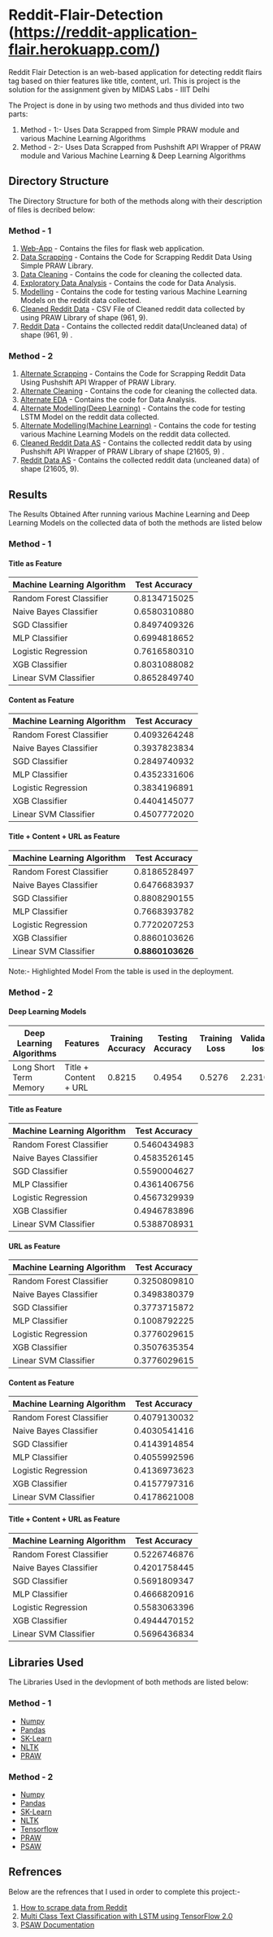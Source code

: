 # Reddit-Flair-Detection (https://reddit-application-flair.herokuapp.com/)

Reddit Flair Detection is an web-based application for detecting reddit flairs tag based on thier features like title, content, url.
This is project is the solution for the assignment given by MIDAS Labs - IIIT Delhi

The Project is done in by using two methods and thus divided into two parts:

1. Method - 1:- Uses Data Scrapped from Simple PRAW module and various Machine Learning Algorithms
2. Method - 2:- Uses Data Scrapped from Pushshift API Wrapper of PRAW module and Various Machine Learning & Deep Learning Algorithms

## Directory Structure

The Directory Structure for both of the methods along with their description of files is decribed below:

### Method - 1

  1. [Web-App](https://github.com/PankajGit2711/Reddit-Flair-Detection/tree/master/Method%20-%201/Web_App) - Contains the files for flask web application.
  2. [Data Scrapping](https://github.com/PankajGit2711/Reddit-Flair-Detection/blob/master/Method%20-%201/1.%20Data%20Scrapping.ipynb) - Contains the Code for Scrapping Reddit Data Using Simple PRAW Library.
  3. [Data Cleaning](https://github.com/PankajGit2711/Reddit-Flair-Detection/blob/master/Method%20-%201/2.%20Data%20Cleaning.ipynb) - Contains the code for cleaning the collected data.
  4. [Exploratory Data Analysis](https://github.com/PankajGit2711/Reddit-Flair-Detection/blob/master/Method%20-%201/3.%20Exploratory%20Data%20Analysis.ipynb) - Contains the code for Data Analysis.
  5. [Modelling](https://github.com/PankajGit2711/Reddit-Flair-Detection/blob/master/Method%20-%201/4.%20Modelling.ipynb) - Contains the code for testing various Machine Learning Models on the reddit data collected.
  6. [Cleaned Reddit Data](https://github.com/PankajGit2711/Reddit-Flair-Detection/blob/master/Method%20-%201/Cleaned%20Reddit%20Data.csv) - CSV File of Cleaned reddit data collected by using PRAW Library of shape (961, 9).
  7. [Reddit Data](https://github.com/PankajGit2711/Reddit-Flair-Detection/blob/master/Method%20-%201/Reddit%20Data.csv) - Contains the collected reddit data(Uncleaned data) of shape (961, 9) .
  

### Method - 2

  1. [Alternate Scrapping](https://github.com/PankajGit2711/Reddit-Flair-Detection/blob/master/Method%20-%202/1.%20Alternate%20Scrapping.ipynb) - Contains the Code for Scrapping Reddit Data Using Pushshift API Wrapper of PRAW Library.
  2. [Alternate Cleaning](https://github.com/PankajGit2711/Reddit-Flair-Detection/blob/master/Method%20-%202/2.%20Alternate%20Cleaning.ipynb) - Contains the code for cleaning the collected data.
  3. [Alternate EDA](https://github.com/PankajGit2711/Reddit-Flair-Detection/blob/master/Method%20-%202/3.%20Alternate%20EDA.ipynb) - Contains the code for Data Analysis.
  4. [Alternate Modelling(Deep Learning)](https://github.com/PankajGit2711/Reddit-Flair-Detection/blob/master/Method%20-%202/4.%20Alternate%20Modelling(Deep%20Learning).ipynb) - Contains the code for testing LSTM Model on the reddit data collected.
  4. [Alternate Modelling(Machine Learning)](https://github.com/PankajGit2711/Reddit-Flair-Detection/blob/master/Method%20-%202/4.%20Alternate%20Modelling(Machine%20Learning).ipynb) - Contains the code for testing various Machine Learning Models on the reddit data collected.
  5. [Cleaned Reddit Data AS](https://github.com/PankajGit2711/Reddit-Flair-Detection/blob/master/Method%20-%202/Cleaned%20Reddit%20Data%20AS.csv) - Contains the collected reddit data by using Pushshift API Wrapper of PRAW Library of shape (21605, 9) .
  6. [Reddit Data AS](https://github.com/PankajGit2711/Reddit-Flair-Detection/blob/master/Method%20-%202/Cleaned%20Reddit%20Data%20AS.csv) - Contains the collected reddit data (uncleaned data) of shape (21605, 9).
  
## Results

The Results Obtained After running various Machine Learning and Deep Learning Models on the collected data of both the methods are listed below

### Method - 1

#### Title as Feature

| Machine Learning Algorithm | Test Accuracy     |
| -------------              |:-----------------:|
| Random Forest Classifier   | 0.8134715025      |
| Naive Bayes Classifier     | 0.6580310880      |
| SGD Classifier             | 0.8497409326      |
| MLP Classifier             | 0.6994818652      |
| Logistic Regression        | 0.7616580310      |
| XGB Classifier             | 0.8031088082      |
| Linear SVM Classifier      | 0.8652849740      |

#### Content as Feature

| Machine Learning Algorithm | Test Accuracy     |
| -------------              |:-----------------:|
| Random Forest Classifier   | 0.4093264248      |
| Naive Bayes Classifier     | 0.3937823834      |
| SGD Classifier             | 0.2849740932      |
| MLP Classifier             | 0.4352331606      |
| Logistic Regression        | 0.3834196891      |
| XGB Classifier             | 0.4404145077      |
| Linear SVM Classifier      | 0.4507772020      |


#### Title + Content + URL as Feature

| Machine Learning Algorithm | Test Accuracy     |
| -------------              |:-----------------:|
| Random Forest Classifier   | 0.8186528497      |
| Naive Bayes Classifier     | 0.6476683937      |
| SGD Classifier             | 0.8808290155      |
| MLP Classifier             | 0.7668393782      |
| Logistic Regression        | 0.7720207253      |
| XGB Classifier             | 0.8860103626      |
| Linear SVM Classifier      | **0.8860103626**  |

Note:- Highlighted Model From the table is used in the deployment.

### Method - 2

#### Deep Learning Models

| Deep Learning Algorithms | Features              | Training Accuracy | Testing Accuracy | Training Loss | Validation loss |
| -------------            | -----------           | ----------        | ---------------- | ------------- | --------------- |
| Long Short Term Memory   | Title + Content + URL | 0.8215            | 0.4954           | 0.5276        | 2.2310          |

#### Title as Feature

| Machine Learning Algorithm | Test Accuracy     |
| -------------              |:-----------------:|
| Random Forest Classifier   | 0.5460434983      |
| Naive Bayes Classifier     | 0.4583526145      |
| SGD Classifier             | 0.5590004627      |
| MLP Classifier             | 0.4361406756      |
| Logistic Regression        | 0.4567329939      |
| XGB Classifier             | 0.4946783896      |
| Linear SVM Classifier      | 0.5388708931      |

#### URL as Feature

| Machine Learning Algorithm | Test Accuracy     |
| -------------              |:-----------------:|
| Random Forest Classifier   | 0.3250809810      |
| Naive Bayes Classifier     | 0.3498380379      |
| SGD Classifier             | 0.3773715872      |
| MLP Classifier             | 0.1008792225      |
| Logistic Regression        | 0.3776029615      |
| XGB Classifier             | 0.3507635354      |
| Linear SVM Classifier      | 0.3776029615      |

#### Content as Feature

| Machine Learning Algorithm | Test Accuracy     |
| -------------              |:-----------------:|
| Random Forest Classifier   | 0.4079130032      |
| Naive Bayes Classifier     | 0.4030541416      |
| SGD Classifier             | 0.4143914854      |
| MLP Classifier             | 0.4055992596      |
| Logistic Regression        | 0.4136973623      |
| XGB Classifier             | 0.4157797316      |
| Linear SVM Classifier      | 0.4178621008      |


#### Title + Content + URL as Feature

| Machine Learning Algorithm | Test Accuracy     |
| -------------              |:-----------------:|
| Random Forest Classifier   | 0.5226746876      |
| Naive Bayes Classifier     | 0.4201758445      |
| SGD Classifier             | 0.5691809347      |
| MLP Classifier             | 0.4666820916      |
| Logistic Regression        | 0.5583063396      |
| XGB Classifier             | 0.4944470152      |
| Linear SVM Classifier      | 0.5696436834      |


## Libraries Used 
The Libraries Used in the devlopment of both methods are listed below:

### Method - 1

* [Numpy](http://https://numpy.org/)
* [Pandas](https://pandas.pydata.org/)
* [SK-Learn](https://scikit-learn.org/stable/)
* [NLTK](https://www.nltk.org/)
* [PRAW](https://praw.readthedocs.io/en/latest/)

### Method - 2

* [Numpy](http://https://numpy.org/)
* [Pandas](https://pandas.pydata.org/)
* [SK-Learn](https://scikit-learn.org/stable/)
* [NLTK](https://www.nltk.org/)
* [Tensorflow](https://www.tensorflow.org/)
* [PRAW](https://praw.readthedocs.io/en/latest/)
* [PSAW](https://psaw.readthedocs.io/en/latest/)

## Refrences

Below are the refrences that I used in order to complete this project:-

1. [How to scrape data from Reddit](http://www.storybench.org/how-to-scrape-reddit-with-python/)
2. [Multi Class Text Classification with LSTM using TensorFlow 2.0](https://towardsdatascience.com/multi-class-text-classification-with-lstm-using-tensorflow-2-0-d88627c10a35)
3. [PSAW Documentation](https://psaw.readthedocs.io/en/latest/)


